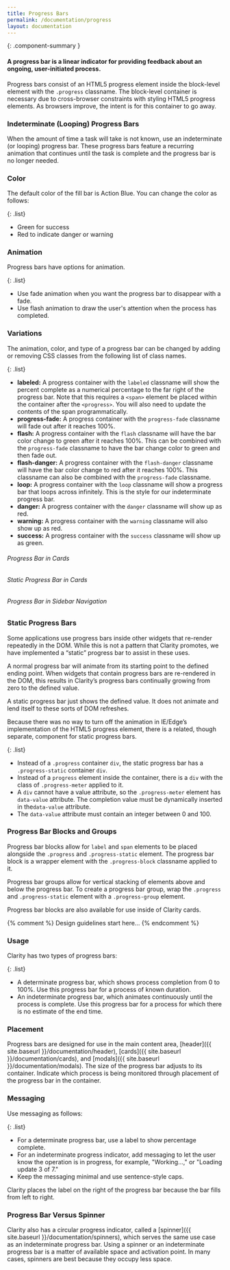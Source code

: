 ```yaml
---
title: Progress Bars
permalink: /documentation/progress
layout: documentation
---
```


{: .component-summary }
#### A progress bar is a linear indicator for providing feedback about an ongoing, user-initiated process.

Progress bars consist of an HTML5 progress element inside the block-level element with the <code class="clr-code">.progress</code> classname. The block-level container is necessary due to cross-browser constraints with styling HTML5 progress elements. As browsers improve, the intent is for this container to go away.

<clr-progress-bar-examples-demo></clr-progress-bar-examples-demo>

### Indeterminate (Looping) Progress Bars

When the amount of time a task will take is not known, use an indeterminate (or looping) progress bar. These progress bars feature a recurring animation that continues until the task is complete and the progress bar is no longer needed.

<clr-progress-bar-loop-demo></clr-progress-bar-loop-demo>

### Color

The default color of the fill bar is Action Blue.  You can change the color as follows:

{: .list}
- Green for success
- Red to indicate danger or warning

<clr-progress-bar-colors-demo></clr-progress-bar-colors-demo>

### Animation

Progress bars have options for animation.

{: .list}
- Use fade animation when you want the progress bar to disappear with a fade.
- Use flash animation to draw the user's attention when the process has completed.

<clr-progress-bar-animations-demo></clr-progress-bar-animations-demo>

### Variations
The animation, color, and type of a progress bar can be changed by adding or removing CSS classes from the following list of class names.

{: .list}
- **labeled:** A progress container with the <code class="clr-code">labeled</code> classname will show the percent complete as a numerical percentage to the far right of the progress bar. Note that this requires a <code class="clr-code">&lt;span&gt;</code> element be placed within the container after the <code class="clr-code">&lt;progress&gt;</code>. You will also need to update the contents of the span programmatically.
- **progress-fade:** A progress container with the <code class="clr-code">progress-fade</code> classname will fade out after it reaches 100%.
- **flash:** A progress container with the <code class="clr-code">flash</code> classname will have the bar color change to green after it reaches 100%. This can be combined with the <code class="clr-code">progress-fade</code> classname to have the bar change color to green and then fade out.
- **flash-danger:** A progress container with the <code class="clr-code">flash-danger</code> classname will have the bar color change to red after it reaches 100%. This classname can also be combined with the <code class="clr-code">progress-fade</code> classname.
- **loop:** A progress container with the <code class="clr-code">loop</code> classname will show a progress bar that loops across infinitely. This is the style for our indeterminate progress bar.
- **danger:** A progress container with the <code class="clr-code">danger</code> classname will show up as red.
- **warning:** A progress container with the <code class="clr-code">warning</code> classname will also show up as red.
- **success:** A progress container with the <code class="clr-code">success</code> classname will show up as green.


###### Progress Bar in Cards

<clr-progress-bar-cards-demo></clr-progress-bar-cards-demo>

###### Static Progress Bar in Cards

<clr-progress-bar-static-cards-demo></clr-progress-bar-static-cards-demo>

###### Progress Bar in Sidebar Navigation

<clr-progress-bar-sidenav-demo></clr-progress-bar-sidenav-demo>

### Static Progress Bars

Some applications use progress bars inside other widgets that re-render repeatedly in the DOM. While this is not a pattern that Clarity promotes, we have implemented a “static” progress bar to assist in these uses.

A normal progress bar will animate from its starting point to the defined ending point. When widgets that contain progress bars are re-rendered in the DOM, this results in Clarity’s progress bars continually growing from zero to the defined value.

A static progress bar just shows the defined value. It does not animate and lend itself to these sorts of DOM refreshes.

Because there was no way to turn off the animation in IE/Edge’s implementation of the HTML5 progress element, there is a related, though separate, component for static progress bars.

<clr-progress-bar-static-demo></clr-progress-bar-static-demo>

{: .list}
- Instead of a `.progress` container `div`, the static progress bar has a `.progress-static` container `div`.
- Instead of a `progress` element inside the container, there is a `div` with the class of `.progress-meter` applied to it.
- A `div` cannot have a value attribute, so the `.progress-meter` element has `data-value` attribute. The completion value must be dynamically inserted in the`data-value` attribute.
- The `data-value` attribute must contain an integer between 0 and 100.

### Progress Bar Blocks and Groups

Progress bar blocks allow for <code class="clr-code">label</code> and <code class="clr-code">span</code> elements to be placed alongside the <code class="clr-code">.progress</code> and <code class="clr-code">.progress-static</code> element. The progress bar block is a wrapper element with the <code class="clr-code">.progress-block</code> classname applied to it.

Progress bar groups allow for vertical stacking of elements above and below the progress bar. To create a progress bar group, wrap the <code class="clr-code">.progress</code> and <code class="clr-code">.progress-static</code> element with a <code class="clr-code">.progress-group</code> element.

<clr-progress-bar-inline-demo></clr-progress-bar-inline-demo>

Progress bar blocks are also available for use inside of Clarity cards.

<clr-progress-bar-inline-cards-demo></clr-progress-bar-inline-cards-demo>

{% comment %}
    Design guidelines start here...
{% endcomment %}

### Usage

Clarity has two types of progress bars:

{: .list}
- A determinate progress bar, which shows process completion from 0 to 100%.  Use this progress bar for a process of known duration.
- An indeterminate progress bar, which animates continuously until the process is complete.  Use this progress bar for a process for which there is no estimate of the end time.



### Placement

Progress bars are designed for use in the main content area, [header]({{ site.baseurl }}/documentation/header),  [cards]({{ site.baseurl }}/documentation/cards), and [modals]({{ site.baseurl }}/documentation/modals).  The size of the progress bar adjusts to its container.  Indicate which process is being monitored through placement of the progress bar in the container.


### Messaging

 Use messaging as follows:

{: .list}
- For a determinate progress bar, use a label to show percentage complete.
- For an indeterminate progress indicator, add messaging to let the user know the operation is in progress, for example, "Working...," or "Loading update 3 of 7."
- Keep the messaging minimal and use sentence-style caps.

Clarity places the label on the right of the progress bar because the bar fills from left to right.

### Progress Bar Versus Spinner

Clarity also has a circular progress indicator, called a [spinner]({{ site.baseurl }}/documentation/spinners), which serves the same use case as an indeterminate progress bar.  Using a spinner or an indeterminate progress bar is a matter of available space and activation point. In many cases, spinners are best because they occupy less space.
